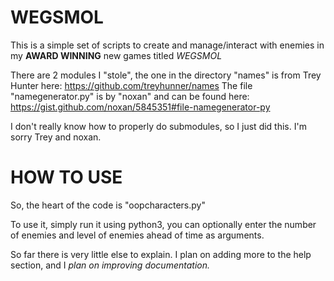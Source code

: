 # WEGSMOL
This is a simple set of scripts to create and manage/interact with enemies in my **AWARD WINNING** new games titled *WEGSMOL*

There are 2 modules I "stole", the one in the directory "names" is from Trey Hunter here: https://github.com/treyhunner/names
The file "namegenerator.py" is by "noxan" and can be found here: https://gist.github.com/noxan/5845351#file-namegenerator-py

I don't really know how to properly do submodules, so I just did this. I'm sorry Trey and noxan.

# HOW TO USE

So, the heart of the code is "oopcharacters.py"

To use it, simply run it using python3, you can optionally enter the number of enemies and level of enemies ahead of time as arguments.

So far there is very little else to explain. I plan on adding more to the help section, and I *plan on improving documentation.*